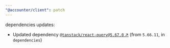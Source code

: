 ```yaml
---
"@accounter/client": patch
---
```

dependencies updates:
  - Updated dependency [`@tanstack/react-query@5.67.0` ↗︎](https://www.npmjs.com/package/@tanstack/react-query/v/5.67.0) (from `5.66.11`, in `dependencies`)
